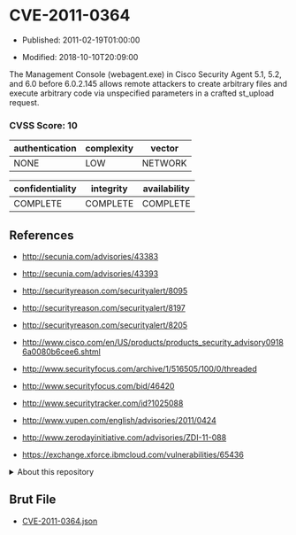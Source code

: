# CVE-2011-0364

- Published: 2011-02-19T01:00:00

- Modified: 2018-10-10T20:09:00

The Management Console (webagent.exe) in Cisco Security Agent 5.1, 5.2, and 6.0 before 6.0.2.145 allows remote attackers to create arbitrary files and execute arbitrary code via unspecified parameters in a crafted st_upload request.

### CVSS Score: **10**

| authentication | complexity | vector |
| --- | --- | --- |
| NONE | LOW | NETWORK |

| confidentiality | integrity | availability |
| --- | --- | --- |
| COMPLETE | COMPLETE | COMPLETE |

## References

* http://secunia.com/advisories/43383

* http://secunia.com/advisories/43393

* http://securityreason.com/securityalert/8095

* http://securityreason.com/securityalert/8197

* http://securityreason.com/securityalert/8205

* http://www.cisco.com/en/US/products/products_security_advisory09186a0080b6cee6.shtml

* http://www.securityfocus.com/archive/1/516505/100/0/threaded

* http://www.securityfocus.com/bid/46420

* http://www.securitytracker.com/id?1025088

* http://www.vupen.com/english/advisories/2011/0424

* http://www.zerodayinitiative.com/advisories/ZDI-11-088

* https://exchange.xforce.ibmcloud.com/vulnerabilities/65436

<details>
<summary>About this repository</summary> 

  This repository is part of the project [Live Hack CVE](https://github.com/Live-Hack-CVE). Main website can be found [www.live-hack.org](https://www.live-hack.org) 
  
  Made by [Sn0wAlice](https://github.com/Sn0wAlice) for the people that care about security and need to have a feed of the latest CVEs. Hope you enjoy it, don't forget to star the repo and follow me on [Twitter](https://twitter.com/Sn0wAlice) and [Github](https://github.com/Sn0wAlice). And that is my [personnal website](https://www.alice-snow.me/)

  - [Home Page](https://github.com/Live-Hack-CVE)
  - [Framework](https://github.com/Live-Hack-CVE/cve-framework)
  - [CVE database](https://github.com/Live-Hack-CVE/full_database)
  - [Changelog](https://github.com/Live-Hack-CVE/Changelog)
</details>

## Brut File

* [CVE-2011-0364.json](https://raw.githubusercontent.com/Live-Hack-CVE/full_database/main/cves/2011/CVE-2011-0364.json)

